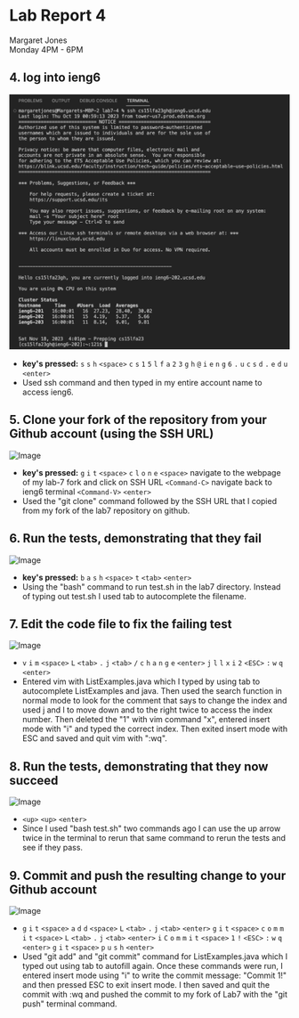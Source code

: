 # **Lab Report 4** <br />
Margaret Jones <br />
Monday 4PM - 6PM <br />

## 4. log into ieng6
![Image](step4.png)
* **key's pressed:**
  ```s``` ```s``` ```h``` ```<space>``` ```c``` ```s``` ```1``` ```5``` ```l``` ```f``` ```a``` ```2``` ```3``` ```g``` ```h``` ```@``` ```i``` ```e``` ```n``` ```g``` ```6``` ```.``` ```u``` ```c``` ```s``` ```d``` ```.``` ```e``` ```d``` ```u``` ```<enter>```
* Used ssh command and then typed in my entire account name to access ieng6.


## 5. Clone your fork of the repository from your Github account (using the SSH URL)
![Image](step5.png)
* **key's pressed:**
  ```g``` ```i``` ```t``` ```<space>``` ```c``` ```l``` ```o``` ```n``` ```e``` ```<space>``` navigate to the webpage of my lab-7 fork and click on SSH URL ```<Command-C>``` navigate back to ieng6 terminal ```<Command-V>``` ```<enter>```
* Used the "git clone" command followed by the SSH URL that I copied from my fork of the lab7 repository on github. 

## 6. Run the tests, demonstrating that they fail
![Image](step6.png)
* **key's pressed:**
  ```b``` ```a``` ```s``` ```h``` ```<space>``` ```t``` ```<tab>``` ```<enter>```
* Using the "bash" command to run test.sh in the lab7 directory. Instead of typing out test.sh I used tab to autocomplete the filename.

## 7. Edit the code file to fix the failing test
![Image](step7.png)
* ```v``` ```i``` ```m``` ```<space>``` ```L``` ```<tab>``` ```.``` ```j``` ```<tab>``` ```/``` ```c``` ```h``` ```a``` ```n``` ```g``` ```e``` ```<enter>``` ```j``` ```l``` ```l``` ```x``` ```i``` ```2``` ```<ESC>``` ```:``` ```w``` ```q``` ```<enter>```
* Entered vim with ListExamples.java which I typed by using tab to autocomplete ListExamples and java. Then used the search function in normal mode to look for the comment that says to change the index and used j and l to move down and to the right twice to access the index number. Then deleted the "1" with vim command "x", entered insert mode with "i" and typed the correct index. Then exited insert mode with ESC and saved and quit vim with ":wq".

## 8. Run the tests, demonstrating that they now succeed
![Image](step8.png)
* ```<up>``` ```<up>``` ```<enter>```
* Since I used "bash test.sh" two commands ago I can use the up arrow twice in the terminal to rerun that same command to rerun the tests and see if they pass.

## 9. Commit and push the resulting change to your Github account
![Image](step9(redo).png)
* ```g``` ```i``` ```t``` ```<space>``` ```a``` ```d``` ```d``` ```<space>``` ```L``` ```<tab>``` ```.``` ```j``` ```<tab>``` ```<enter>``` ```g``` ```i``` ```t``` ```<space>``` ```c``` ```o``` ```m``` ```m``` ```i``` ```t``` ```<space>``` ```L``` ```<tab>``` ```.``` ```j``` ```<tab>``` ```<enter>``` ```i``` ```C``` ```o``` ```m``` ```m``` ```i``` ```t``` ```<space>``` ```1``` ```!``` ```<ESC>``` ```:``` ```w``` ```q``` ```<enter>``` ```g``` ```i``` ```t``` ```<space>``` ```p``` ```u``` ```s``` ```h``` ```<enter>```
* Used "git add" and "git commit" command for ListExamples.java which I typed out using tab to autofill again. Once these commands were run, I entered insert mode using "i" to write the commit message: "Commit 1!" and then pressed ESC to exit insert mode. I then saved and quit the commit with :wq and pushed the commit to my fork of Lab7 with the "git push" terminal command. 

